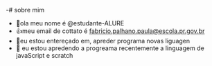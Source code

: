 -# sobre mim
- 👋ola meu nome é @estudante-ALURE
- :+1:meu email de cottato é fabricio.palhano.paula@escola.pr.gov.br
- 👀eu estou entereçado em, apreder programa novas liguagen
- 🌱 eu estou apredendo a progreama recentemente a linguagem de javaScript e scratch

